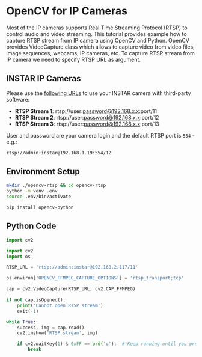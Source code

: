  # OpenCV for IP Cameras
 
Most of the IP cameras supports Real Time Streaming Protocol (RTSP) to control audio and video streaming. This 
tutorial provides example how to capture RTSP stream from IP camera using OpenCV and Python. OpenCV provides 
VideoCapture class which allows to capture video from video files, image sequences, webcams, IP cameras, etc. To 
capture RTSP stream from IP camera we need to specify RTSP URL as argument.

## INSTAR IP Cameras

Please use the [following URLs](https://wiki.instar.com/en/Outdoor_Cameras/IN-9008_HD/Video_Streaming/) to use your INSTAR camera with third-party software:

* __RTSP Stream 1__: rtsp://user:password@192.168.x.x:port/11
* __RTSP Stream 2__: rtsp://user:password@192.168.x.x:port/12
* __RTSP Stream 3__: rtsp://user:password@192.168.x.x:port/13

User and password are your camera login and the default RTSP port is `554` - e.g.:

```bash
rtsp://admin:instar@192.168.1.19:554/12
```

## Environment Setup

```bash
mkdir ./opencv-rtsp && cd opencv-rtsp
python -m venv .env
source .env/bin/activate
```

```bash
pip install opencv-python
```

## Python Code

```python
import cv2

import cv2
import os

RTSP_URL = 'rtsp://admin:instar@192.168.2.117/11'

os.environ['OPENCV_FFMPEG_CAPTURE_OPTIONS'] = 'rtsp_transport;tcp'

cap = cv2.VideoCapture(RTSP_URL, cv2.CAP_FFMPEG)

if not cap.isOpened():
    print('Cannot open RTSP stream')
    exit(-1)

while True:
    success, img = cap.read()
    cv2.imshow('RTSP stream', img)

    if cv2.waitKey(1) & 0xFF == ord('q'):  # Keep running until you press `q`
        break
```


